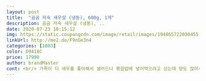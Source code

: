 ```yaml
---
layout: post 
title:  "곰곰 자숙 새우살 (냉동), 600g, 1개" 
description: 곰곰 자숙 새우살 (냉동), ..
date: 2020-07-23 10:15:12 
img: https://static.coupangcdn.com/image/retail/images/194865722030455-b481472e-3bb1-469a-a7c1-7590c8485c2d.jpg 
linkUrl: http://me2.do/F9nGe3n4 
categories: [1003] 
color: D9418C 
price: 17990 
author: brandMaster 
cont: <br/> 가족이 다 새우를 좋아해서 샐러드나 볶음밥에 넣어먹으려고 샀는데 양도 많아서 좋아요<br/>깔끔해서 요리에 바로 사용할 수 있어요<br/>마트에서 사는것보다 저렴하게 잘샀어요<br/>모든 요리에 활용할 수 있는  만능 새우!!!!<br/>볶음밥 말고도 샐러드나 파스타 요리에도 너무 좋을 것 같아요! (감바스 만들기엔 크기가 약간 작아요)<br/>볶음밥 해먹기에 크기가 너무 딱 좋아요! 크기는<br/>비린내도 안나고 식감도 괜찮아서 여기저기 요리에 활용할 수 있고,<br/>사이즈는 좀 작은 편이예요<br/>새우는 정알 모든 요리에 활용할수있어서 냉동실에 꼭 저장해놔요 손가락 만한 큰새우든 이 곰곰 자숙새우처럼 작은새우든 모두 요리에 맞게 넣어야하기때문에 크기에맞게 두종류 다 쟁여놓는데<br/>세척도 깔끔하게 잘 되어 있어서 요리하기 편합니다.<br/><br/>신선하고 품질도 너무 좋네요<br/>어릴때 새우볶음밥에 새우 세마리있는거 보면서 나는 나중에 새우가 아채보다 많게 볶음밥을 만들어먹어야지했거든요 곰곰 자숙새우로 그 꿈을 이룰수있었습니다<br/>오징어나 낙지같이 다른 해물과 조리해서 먹어도 잘 어울릴 것 같네요.<br/><br/>작은 칵테일새우는 잘못사면 얼음새우라서 익히고 나면 새끼 손톱만하게 작아지고 그래서 신경써서 사는데 곰곰새우는 익혀도 새끼손톱 만해지지 않습니다 사진은 원팬파스타라서 새우를 언 채로 그냥 넣었거든요 얼음새우가아닙니다!!!<br/>작지만 살이 꽉 차서 식감도 탱글탱글해서 냉동새우 같지 않고 씹을때 느낌도 좋았어요ㅎ<br/> 
---
```

 